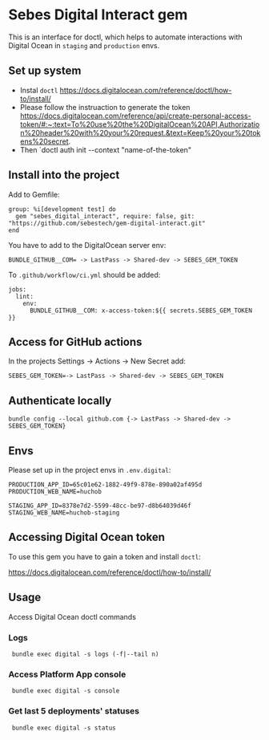 # Sebes Digital Interact gem

This is an interface for doctl, which helps to automate interactions with Digital Ocean in `staging` and `production` envs.

## Set up system

- Instal `doctl` https://docs.digitalocean.com/reference/doctl/how-to/install/
- Please follow the instruaction to generate the token https://docs.digitalocean.com/reference/api/create-personal-access-token/#:~:text=To%20use%20the%20DigitalOcean%20API,Authorization%20header%20with%20your%20request.&text=Keep%20your%20tokens%20secret.
- Then `doctl auth init --context "name-of-the-token"

## Install into the project
Add to Gemfile:
```
group: %i[development test] do
  gem "sebes_digital_interact", require: false, git: "https://github.com/sebestech/gem-digital-interact.git"
end
```
You have to add to the DigitalOcean server env:
```
BUNDLE_GITHUB__COM= -> LastPass -> Shared-dev -> SEBES_GEM_TOKEN
```
To `.github/workflow/ci.yml` should be added:
```
jobs:
  lint:
    env:
      BUNDLE_GITHUB__COM: x-access-token:${{ secrets.SEBES_GEM_TOKEN }}
```

## Access for GitHub actions 

In the projects Settings -> Actions -> New Secret add:

```
SEBES_GEM_TOKEN=-> LastPass -> Shared-dev -> SEBES_GEM_TOKEN
```

## Authenticate locally

```
bundle config --local github.com {-> LastPass -> Shared-dev -> SEBES_GEM_TOKEN}
```

## Envs

Please set up in the project envs in `.env.digital`:
```
PRODUCTION_APP_ID=65c01e62-1882-49f9-878e-890a02af495d
PRODUCTION_WEB_NAME=huchob

STAGING_APP_ID=8378e7d2-5599-48cc-be97-d8b64039d46f
STAGING_WEB_NAME=huchob-staging
```


## Accessing Digital Ocean token

To use this gem you have to gain a token and install `doctl`:

https://docs.digitalocean.com/reference/doctl/how-to/install/


## Usage

Access Digital Ocean doctl commands 

### Logs
```
 bundle exec digital -s logs (-f|--tail n) 
```

### Access Platform App console
```
 bundle exec digital -s console
```

### Get last 5 deployments' statuses
```
 bundle exec digital -s status
```
